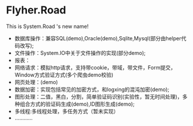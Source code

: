 Flyher.Road
===========

This is System.Road 's new name!

* 数据库操作：兼容SQL(demo),Oracle(demo),Sqlite,Mysql(部分由helper代码改写);
* 文件操作：System.IO中关于文件操作的实现(部分demo);
* 报表：
* 网络请求：模拟http请求，支持带cookie，带域，带文件，Form提交，Window方式验证方式(多个爬虫demo校验)
* 网页处理：(demo)
* 数据加密：实现包括常见的加密方式，和logxing的混沌加密(demo);
* 图形处理：二值，黑白，分割，简单验证码识别(实验性，暂无时间处理)，多种组合方式的验证码生成(demo),ID图形生成(demo);
* 多线程:多线程处理，多任务方式（暂未实现）
* ............
